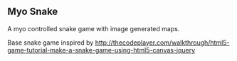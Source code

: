 ## Myo Snake

A myo controlled snake game with image generated maps. 

Base snake game inspired by http://thecodeplayer.com/walkthrough/html5-game-tutorial-make-a-snake-game-using-html5-canvas-jquery
